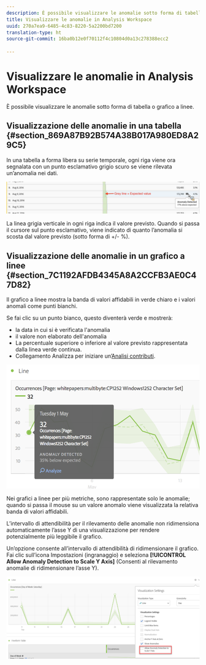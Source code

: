 ```yaml
---
description: È possibile visualizzare le anomalie sotto forma di tabella o grafico a linee.
title: Visualizzare le anomalie in Analysis Workspace
uuid: 270a7ea9-6485-4c83-8220-5a2200bd7200
translation-type: ht
source-git-commit: 16ba0b12e0f70112f4c10804d0a13c278388ecc2

---
```



# Visualizzare le anomalie in Analysis Workspace

È possibile visualizzare le anomalie sotto forma di tabella o grafico a linee.

## Visualizzazione delle anomalie in una tabella {#section_869A87B92B574A38B017A980ED8A29C5}

In una tabella a forma libera su serie temporale, ogni riga viene ora segnalata con un punto esclamativo grigio scuro se viene rilevata un’anomalia nei dati.

![](assets/anomaly_detected.png)

La linea grigia verticale in ogni riga indica il valore previsto. Quando si passa il cursore sul punto esclamativo, viene indicato di quanto l’anomalia si scosta dal valore previsto (sotto forma di +/- %).

## Visualizzazione delle anomalie in un grafico a linee {#section_7C1192AFDB4345A8A2CCFB3AE0C47D82}

Il grafico a linee mostra la banda di valori affidabili in verde chiaro e i valori anomali come punti bianchi.

Se fai clic su un punto bianco, questo diventerà verde e mostrerà:

* la data in cui si è verificata l'anomalia
* il valore non elaborato dell'anomalia
* La percentuale superiore o inferiore al valore previsto rappresentata dalla linea verde continua.
* Collegamento Analizza per iniziare un’[Analisi contributi](/help/analyze/analysis-workspace/virtual-analyst/contribution-analysis/ca-tokens.md).

![](assets/anomaly_linechart.png)

Nei grafici a linee per più metriche, sono rappresentate solo le anomalie; quando si passa il mouse su un valore anomalo viene visualizzata la relativa banda di valori affidabili.

L’intervallo di attendibilità per il rilevamento delle anomalie non ridimensiona automaticamente l’asse Y di una visualizzazione per rendere potenzialmente più leggibile il grafico.

Un’opzione consente all’intervallo di attendibilità di ridimensionare il grafico. Fai clic sull’icona Impostazioni (ingranaggio) e seleziona **[!UICONTROL Allow Anomaly Detection to Scale Y Axis]** (Consenti al rilevamento anomalie di ridimensionare l’asse Y).

![](assets/scale-y-axis.png)

